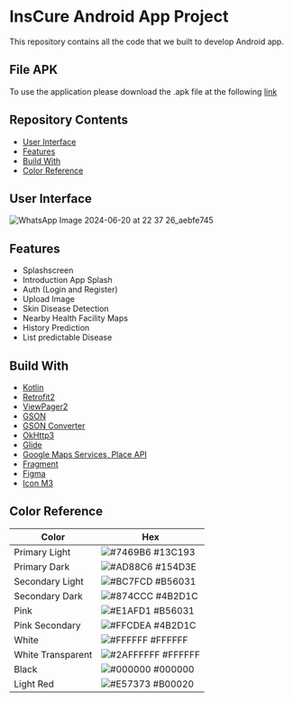 # InsCure Android App Project

This repository contains all the code that we built to develop Android app. 

## File APK
To use the application please download the .apk file at the following [link](https://drive.google.com/file/d/1aOw5zII7F0Ks_RKfeApYmk3UF3-HM5r4/view?usp=sharing)

## Repository Contents

- [User Interface](#User-Interface)
- [Features](#Features)
- [Build With](#Build-With)
- [Color Reference](#Color-Reference)

## User Interface

![WhatsApp Image 2024-06-20 at 22 37 26_aebfe745](https://github.com/Ins-Cure/MD-Inscure-Bangkit-2024/assets/100140876/e0ac8810-3401-4d0c-af35-4a9ad6d0906e)

## Features

- Splashscreen
- Introduction App Splash
- Auth (Login and Register)
- Upload Image
- Skin Disease Detection
- Nearby Health Facility Maps
- History Prediction
- List predictable Disease

## Build With

- [Kotlin](https://kotlinlang.org/)
- [Retrofit2](https://kotlinlang.org/)
- [ViewPager2](https://developer.android.com/jetpack/androidx/releases/viewpager2)
- [GSON](https://github.com/google/gson)
- [GSON Converter](https://github.com/square/retrofit/tree/master/retrofit-converters/gson)
- [OkHttp3](https://square.github.io/okhttp/)
- [Glide](https://developer.android.com/guide/navigation/get-started)
- [Google Maps Services, Place API](https://developers.google.com/maps/documentation)
- [Fragment](https://developer.android.com/guide/fragments?hl=id)
- [Figma](https://www.figma.com/)
- [Icon M3](https://fonts.google.com/icons)

## Color Reference

| Color             | Hex                                                                |
| ----------------- | ------------------------------------------------------------------ |
| Primary Light | ![#7469B6](https://via.placeholder.com/10/7469B6?text=+) #13C193 |
| Primary Dark | ![#AD88C6](https://via.placeholder.com/10/AD88C6?text=+) #154D3E |
| Secondary Light | ![#BC7FCD](https://via.placeholder.com/10/BC7FCD?text=+) #B56031 |
| Secondary Dark | ![#874CCC](https://via.placeholder.com/10/874CCC?text=+) #4B2D1C |
| Pink | ![#E1AFD1](https://via.placeholder.com/10/E1AFD1?text=+) #B56031 |
| Pink Secondary | ![#FFCDEA](https://via.placeholder.com/10/FFCDEA?text=+) #4B2D1C |
| White | ![#FFFFFF](https://via.placeholder.com/10/FFFFFF?text=+) #FFFFFF |
| White Transparent | ![#2AFFFFFF](https://via.placeholder.com/10/2AFFFFFF?text=+) #FFFFFF |
| Black | ![#000000](https://via.placeholder.com/10/000000?text=+) #000000 |
| Light Red | ![#E57373](https://via.placeholder.com/10/E57373?text=+) #B00020 |

  














